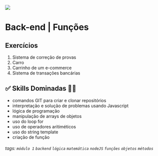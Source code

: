![](./../capa_readme_luelencavalheiro.gif)


# Back-end | Funções

## Exercícios

1.  Sistema de correção de provas
2.  Carro
3.  Carrinho de um e-commerce
4.  Sistema de transações bancárias



## ✅ Skills Dominadas 👩‍💻

- comandos GIT para criar e clonar repositórios
- interpretação e solução de problemas usando Javascript
- lógica de programação
- manipulação de arrays de objetos
- uso do loop for
- uso de operadores aritiméticos
- uso do string template 
- criação de função


###### tags: `módulo 1` `backend` `lógica` `matemática` `nodeJS` `funções` `objetos` `métodos`
